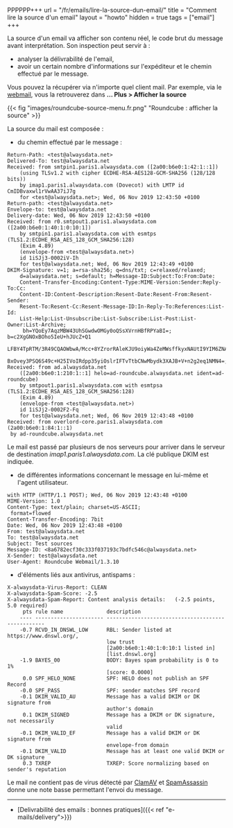 PPPPPP+++
url = "/fr/emails/lire-la-source-dun-email/"
title = "Comment lire la source d'un email"
layout = "howto"
hidden = true
tags = ["email"]
+++

La source d'un email va afficher son contenu réel, le code brut du message avant interprétation. Son inspection peut servir à :

- analyser la délivrabilité de l'email,
- avoir un certain nombre d'informations sur l'expéditeur et le chemin effectué par le message.

Vous pouvez la récupérer via n'importe quel client mail. Par exemple, via le [webmail](https://webmail.alwaysdata.com), vous la retrouverez dans **... Plus > Afficher la source**

{{< fig "images/roundcube-source-menu.fr.png" "Roundcube : afficher la source" >}}

La source du mail est composée :

- du chemin effectué par le message :

```
Return-Path: <test@alwaysdata.net>
Delivered-To: test@alwaysdata.net
Received: from smtpin1.paris1.alwaysdata.com ([2a00:b6e0:1:42:1::1])
	(using TLSv1.2 with cipher ECDHE-RSA-AES128-GCM-SHA256 (128/128 bits))
	by imap1.paris1.alwaysdata.com (Dovecot) with LMTP id CmIDBvaxwl1rVwAA37iJ7g
	for <test@alwaysdata.net>; Wed, 06 Nov 2019 12:43:50 +0100
Return-path: <test@alwaysdata.net>
Envelope-to: test@alwaysdata.net
Delivery-date: Wed, 06 Nov 2019 12:43:50 +0100
Received: from r0.smtpout1.paris1.alwaysdata.com ([2a00:b6e0:1:40:1:0:10:1])
	by smtpin1.paris1.alwaysdata.com with esmtps (TLS1.2:ECDHE_RSA_AES_128_GCM_SHA256:128)
	(Exim 4.89)
	(envelope-from <test@alwaysdata.net>)
	id 1iSJj3-0002iV-Ih
	for test@alwaysdata.net; Wed, 06 Nov 2019 12:43:49 +0100
DKIM-Signature: v=1; a=rsa-sha256; q=dns/txt; c=relaxed/relaxed;
	d=alwaysdata.net; s=default; h=Message-ID:Subject:To:From:Date:
	Content-Transfer-Encoding:Content-Type:MIME-Version:Sender:Reply-To:Cc:
	Content-ID:Content-Description:Resent-Date:Resent-From:Resent-Sender:
	Resent-To:Resent-Cc:Resent-Message-ID:In-Reply-To:References:List-Id:
	List-Help:List-Unsubscribe:List-Subscribe:List-Post:List-Owner:List-Archive;
	 bh=YQoEy7AqzMBW43UhSGwdwOMGy0oQSsXVrnHBfRPYaBI=; b=c2XgGNOxBOho5IeU+hJUcZ+Q1
	LFBY4TpRTM/3R49CQAOWbwA/Mcc+8YZrorRAleKJU9oiyWa4ZeMWsffkyxNAUtI9YIM6ZNAsTIQBB
	BxOvey3PSQ6S49c+H25IVoIRdpp35yiOslrIFTvTtbCNwMbydk3XAJB+V+n2g2eq1NMN4=;
Received: from ad.alwaysdata.net
	([2a00:b6e0:1:210:1::1] helo=ad-roundcube.alwaysdata.net ident=ad-roundcube)
	by smtpout1.paris1.alwaysdata.com with esmtpsa (TLS1.2:ECDHE_RSA_AES_128_GCM_SHA256:128)
	(Exim 4.89)
	(envelope-from <test@alwaysdata.net>)
	id 1iSJj2-0002F2-Fq
	for test@alwaysdata.net; Wed, 06 Nov 2019 12:43:48 +0100
Received: from overlord-core.paris1.alwaysdata.com (2a00:b6e0:1:84:1::1)
 by ad-roundcube.alwaysdata.net
```

Le mail est passé par plusieurs de nos serveurs pour arriver dans le serveur de destination _imap1.paris1.alwaysdata.com_. La clé publique DKIM est indiquée.

- de différentes informations concernant le message en lui-même et l'agent utilisateur.

```̀
with HTTP (HTTP/1.1 POST); Wed, 06 Nov 2019 12:43:48 +0100
MIME-Version: 1.0
Content-Type: text/plain; charset=US-ASCII;
 format=flowed
Content-Transfer-Encoding: 7bit
Date: Wed, 06 Nov 2019 12:43:48 +0100
From: test@alwaysdata.net
To: test@alwaysdata.net
Subject: Test sources
Message-ID: <8a6782ecf30c333f037193c7bdfc546c@alwaysdata.net>
X-Sender: test@alwaysdata.net
User-Agent: Roundcube Webmail/1.3.10
```

- d'éléments liés aux antivirus, antispams :

```
X-alwaysdata-Virus-Report: CLEAN
X-alwaysdata-Spam-Score: -2.5
X-alwaysdata-Spam-Report: Content analysis details:   (-2.5 points, 5.0 required)
	 pts rule name              description
	---- ---------------------- --------------------------------------------------
	-0.7 RCVD_IN_DNSWL_LOW      RBL: Sender listed at https://www.dnswl.org/,
	                            low trust
	                            [2a00:b6e0:1:40:1:0:10:1 listed in]
	                            [list.dnswl.org]
	-1.9 BAYES_00               BODY: Bayes spam probability is 0 to 1%
	                            [score: 0.0000]
	 0.0 SPF_HELO_NONE          SPF: HELO does not publish an SPF Record
	-0.0 SPF_PASS               SPF: sender matches SPF record
	-0.1 DKIM_VALID_AU          Message has a valid DKIM or DK signature from
	                            author's domain
	 0.1 DKIM_SIGNED            Message has a DKIM or DK signature, not necessarily
	                            valid
	-0.1 DKIM_VALID_EF          Message has a valid DKIM or DK signature from
	                            envelope-from domain
	-0.1 DKIM_VALID             Message has at least one valid DKIM or DK signature
	 0.3 TXREP                  TXREP: Score normalizing based on sender's reputation
```

Le mail ne contient pas de virus détecté par [ClamAV](https://www.clamav.net/) et [SpamAssassin](https://spamassassin.apache.org/) donne une note basse permettant l'envoi du message.

----
- [Delivrabilité des emails : bonnes pratiques]({{< ref "e-mails/delivery">}})
